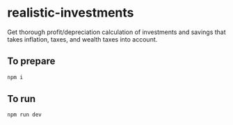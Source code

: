 # realistic-investments
Get thorough profit/depreciation calculation of investments and savings that takes inflation, taxes, and wealth taxes into account.


## To prepare

```bash
npm i
```

## To run

```bash
npm run dev
```